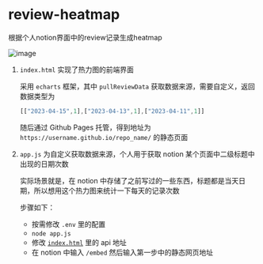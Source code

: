 # review-heatmap
根据个人notion界面中的review记录生成heatmap

![image](https://user-images.githubusercontent.com/47984356/223133619-8f8cd5fb-c0ec-4d78-98f6-ebc22298a526.png)


1. `index.html` 实现了热力图的前端界面
   
   采用 `echarts` 框架，其中 `pullReviewData` 获取数据来源，需要自定义，返回数据类型为

   ```js
   [["2023-04-15",1],["2023-04-13",1],["2023-04-11",1]]
   ```
   
   随后通过 Github Pages 托管，得到地址为 `https://username.github.io/repo_name/` 的静态页面

2. `app.js` 为自定义获取数据来源，个人用于获取 notion 某个页面中二级标题中出现的日期次数 

   实际场景就是，在 notion 中存储了之前写过的一些东西，标题都是当天日期，所以想用这个热力图来统计一下每天的记录次数

   步骤如下：

    - 按需修改 `.env` 里的配置
    - `node app.js`
    - 修改 [`index.html`](https://github.com/luoxin971/review-heatmap/blob/9b7b8d60d27a4b640e2dcaa294671e0eaecda1b0/index.html#L38) 里的 api 地址
    - 在 notion 中输入 `/embed` 然后输入第一步中的静态网页地址
